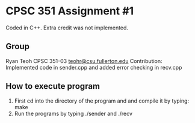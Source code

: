 # CPSC 351 Assignment #1

Coded in C++.
Extra credit was not implemented.

## Group

Ryan Teoh
CPSC 351-03
teohr@csu.fullerton.edu
Contribution: Implemented code in sender.cpp and added error checking in recv.cpp



## How to execute program

1. First cd into the directory of the program and and compile it by typing: make
2. Run the programs by typing ./sender <FILE> and ./recv


